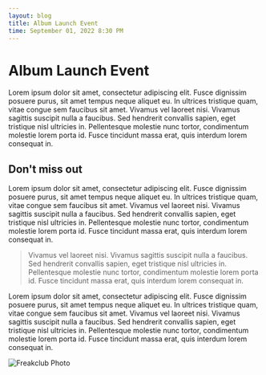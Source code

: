 ```yaml
---
layout: blog
title: Album Launch Event
time: September 01, 2022 8:30 PM
---
```

# Album Launch Event

Lorem ipsum dolor sit amet, consectetur adipiscing elit. Fusce dignissim posuere purus, sit amet tempus neque aliquet eu. In ultrices tristique quam, vitae congue sem faucibus sit amet. Vivamus vel laoreet nisi. Vivamus sagittis suscipit nulla a faucibus. Sed hendrerit convallis sapien, eget tristique nisl ultricies in. Pellentesque molestie nunc tortor, condimentum molestie lorem porta id. Fusce tincidunt massa erat, quis interdum lorem consequat in.

## Don't miss out

Lorem ipsum dolor sit amet, consectetur adipiscing elit. Fusce dignissim posuere purus, sit amet tempus neque aliquet eu. In ultrices tristique quam, vitae congue sem faucibus sit amet. Vivamus vel laoreet nisi. Vivamus sagittis suscipit nulla a faucibus. Sed hendrerit convallis sapien, eget tristique nisl ultricies in. Pellentesque molestie nunc tortor, condimentum molestie lorem porta id. Fusce tincidunt massa erat, quis interdum lorem consequat in.

>  Vivamus vel laoreet nisi. Vivamus sagittis suscipit nulla a faucibus. Sed hendrerit convallis sapien, eget tristique nisl ultricies in. Pellentesque molestie nunc tortor, condimentum molestie lorem porta id. Fusce tincidunt massa erat, quis interdum lorem consequat in.

Lorem ipsum dolor sit amet, consectetur adipiscing elit. Fusce dignissim posuere purus, sit amet tempus neque aliquet eu. In ultrices tristique quam, vitae congue sem faucibus sit amet. Vivamus vel laoreet nisi. Vivamus sagittis suscipit nulla a faucibus. Sed hendrerit convallis sapien, eget tristique nisl ultricies in. Pellentesque molestie nunc tortor, condimentum molestie lorem porta id. Fusce tincidunt massa erat, quis interdum lorem consequat in.

![Freakclub Photo](/images/freakclub.webp "Freakclub Photo")